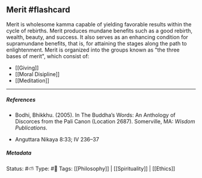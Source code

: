 ## Merit #flashcard 

Merit is wholesome kamma capable of yielding favorable results within the cycle of rebirths. Merit produces mundane benefits such as a good rebirth, wealth, beauty, and success. It also serves as an enhancing condition for supramundane benefits, that is, for attaining the stages along the path to enlightenment. Merit is organized into the groups known as "the three bases of merit", which consist of:

- [[Giving]]
- [[Moral Disipline]]
- [[Meditation]]

___

##### References

- Bodhi, Bhikkhu. (2005). In The Buddha’s Words: An Anthology of Discorces from the Pali Canon (Location 2687). Somerville, MA: _Wisdom Publications_.

- Anguttara Nikaya 8:33; IV 236–37

##### Metadata
Status:  #⛅️ 
Type: #🔵 
Tags: [[Philosophy]] | [[Spirituality]] | [[Ethics]]